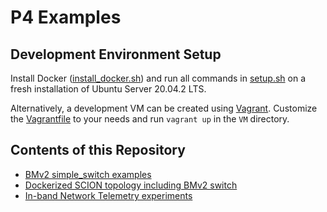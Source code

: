 P4 Examples
===========


Development Environment Setup
-----------------------------
Install Docker ([install_docker.sh](VM/install_docker.sh)) and run all commands in
[setup.sh](VM/setup.sh) on a fresh installation of Ubuntu Server 20.04.2 LTS.

Alternatively, a development VM can be created using [Vagrant](https://www.vagrantup.com/).
Customize the [Vagrantfile](VM/Vagrantfile) to your needs and run `vagrant up` in the `VM` directory.


Contents of this Repository
---------------------------
- [BMv2 simple_switch examples](simple_switch/)
- [Dockerized SCION topology including BMv2 switch](scion/)
- [In-band Network Telemetry experiments](telemetry/)
